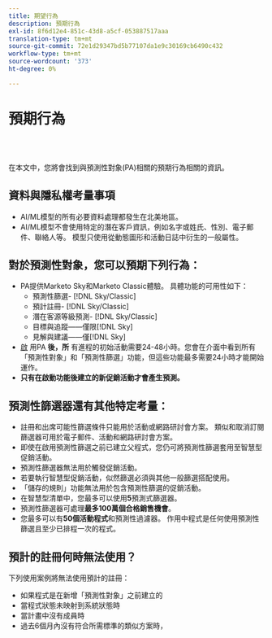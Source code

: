 ```yaml
---
title: 期望行為
description: 預期行為
exl-id: 8f6d12e4-851c-43d8-a5cf-053887517aaa
translation-type: tm+mt
source-git-commit: 72e1d29347bd5b77107da1e9c30169cb6490c432
workflow-type: tm+mt
source-wordcount: '373'
ht-degree: 0%

---
```


# 預期行為

<br> 

在本文中，您將會找到與預測性對象(PA)相關的預期行為相關的資訊。

## 資料與隱私權考量事項

* AI/ML模型的所有必要資料處理都發生在北美地區。
* AI/ML模型不會使用特定的潛在客戶資訊，例如名字或姓氏、性別、電子郵件、聯絡人等。 模型只使用從動態圖形和活動日誌中衍生的一般屬性。

## 對於預測性對象，您可以預期下列行為：

* PA提供Marketo Sky和Marketo Classic體驗。 具體功能的可用性如下：
   * 預測性篩選- [!DNL Sky/Classic]
   * 預計註冊- [!DNL Sky/Classic]
   * 潛在客源等級預測- [!DNL Sky/Classic]
   * 目標與追蹤——僅限[!DNL Sky]
   * 見解與建議——僅[!DNL Sky]
* [啟](/help/sky/getting-started-with-predictive-audiences.md) 用PA **後，所** 有進程的初始活動需要24-48小時。您會在介面中看到所有「預測性對象」和「預測性篩選」功能，但這些功能最多需要24小時才能開始運作。
* **只有在啟動功能後建立的新促銷活動才會產生預測。**

## 預測性篩選器還有其他特定考量：

* 註冊和出席可能性篩選條件只能用於活動或網路研討會方案。 類似和取消訂閱篩選器可用於電子郵件、活動和網路研討會方案。
* 即使在啟用預測性篩選之前已建立父程式，您仍可將預測性篩選套用至智慧型促銷活動。
* 預測性篩選器無法用於觸發促銷活動。
* 若要執行智慧型促銷活動，似然篩選必須與其他一般篩選搭配使用。
* 「儲存的規則」功能無法用於包含預測性篩選的促銷活動。
* 在智慧型清單中，您最多可以使用&#x200B;**5**&#x200B;預測式篩選器。
* 預測性篩選器可處理&#x200B;**最多100萬個合格銷售機會**。
* 您最多可以有&#x200B;**50個活動程式**&#x200B;和預測性過濾器。 作用中程式是任何使用預測性篩選且至少已排程一次的程式。

## 預計的註冊何時無法使用？

下列使用案例將無法使用預計的註冊：

* 如果程式是在新增「預測性對象」之前建立的
* 當程式狀態未映射到系統狀態時
* 當計畫中沒有成員時
* 過去6個月內沒有符合所需標準的類似方案時，
